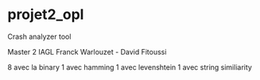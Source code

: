 # projet2_opl
Crash analyzer tool

Master 2 IAGL Franck Warlouzet - David Fitoussi

8 avec la binary
1 avec hamming
1 avec levenshtein
1 avec string similiarity